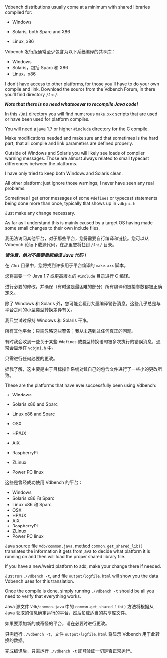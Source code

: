 Vdbench distributions usually come at a minimum with shared libraries compiled for:

- Windows

- Solaris, both Sparc and X86

- Linux, x86

 

Vdbench 发行版通常至少包含为以下系统编译的共享库：

- Windows
- Solaris，包括 Sparc 和 X86
- Linux，x86



I don't have access to other platforms, for those you'll have to do your own compile and link. Download the source from the Vdbench Forum, in there you’ll find directory `/Jni/`.

***Note that there is no need whatsoever to recompile Java code!***

In this `/Jni` directory you will find numerous `make.xxx` scripts that are used or have been used for platform compiles.

You will need a java 1.7 or higher `#include` directory for the C compile.

Make modifications needed and make sure and that sometimes is the hard part, that all compile and link parameters are defined properly.

Outside of Windows and Solaris you will likely see loads of compiler warning messages. Those are almost always related to small typecast differences between the platforms.

I have only tried to keep both Windows and Solaris clean.

All other platform: just ignore those warnings; I never have seen any real problems.

Sometimes I get error messages of some `#defines` or typecast statements being done more than once, typically that shows up in `vdbjni.h`

Just make any change necessary.

As far as I understand this is mainly caused by a target OS having made some small changes to their own include files.

 

我无法访问其他平台，对于那些平台，您将需要自行编译和链接。您可以从 Vdbench 论坛下载源代码，在那里您将找到 `/Jni/` 目录。

***请注意，绝对不需要重新编译 Java 代码！***

在 `/Jni` 目录中，您将找到许多用于平台编译的 `make.xxx` 脚本。

您将需要一个 Java 1.7 或更高版本的 `#include` 目录进行 C 编译。

进行必要的修改，并确保（有时这是最困难的部分）所有编译和链接参数都被正确定义。

除了 Windows 和 Solaris 外，您可能会看到大量编译警告消息。这些几乎总是与平台之间的小型类型转换差异有关。

我只尝试过保持 Windows 和 Solaris 干净。

所有其他平台：只需忽略这些警告；我从未遇到过任何真正的问题。

有时我会收到一些关于某些 `#defines` 或类型转换语句被多次执行的错误消息，通常会显示在 `vdbjni.h` 中。

只需进行任何必要的更改。

据我了解，这主要是由于目标操作系统对其自己的包含文件进行了一些小的更改所致。



These are the platforms that have ever successfully been using Vdbench:

- Windows

- Solaris x86 and Sparc

- Linux x86 and Sparc

- OSX

- HP/UX

- AIX

- RaspberryPi

- ZLinux

- Power PC linux

 

这些是曾经成功使用 Vdbench 的平台：

- Windows
- Solaris x86 和 Sparc
- Linux x86 和 Sparc
- OSX
- HP/UX
- AIX
- RaspberryPi
- ZLinux
- Power PC linux



Java source file `Vdb/common.java`, method `common.get_shared_lib()` translates the information it gets from java to decide what platform it is running on and then will load the proper shared library file.

If you have a new/weird platform to add, make your change there if needed.

Just run `./vdbench -t`, and file `output/logfile.html` will show you the data Vdbench uses for this translation.

Once the compile is done, simply running `./vdbench -t` should be all you need to verify that everything works.



Java 源文件 `Vdb/common.java` 中的 `common.get_shared_lib()` 方法将根据从 Java 获取的信息确定运行的平台，然后加载适当的共享库文件。

如果要添加新的或奇怪的平台，请在必要时进行更改。

只需运行 `./vdbench -t`，文件 `output/logfile.html` 将显示 Vdbench 用于此转换的数据。

完成编译后，只需运行 `./vdbench -t` 即可验证一切是否正常运行。

